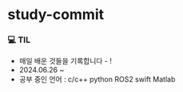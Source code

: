 # study-commit
### 💻 TIL 
- 매일 배운 것들을 기록합니다 - !
- 2024.06.26 ~
- 공부 중인 언어 : c/c++ python ROS2 swift Matlab
